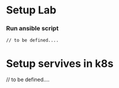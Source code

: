 # Setup Lab

### Run ansible script

```
// to be defined....
```

# Setup servives in k8s

// to be defined....